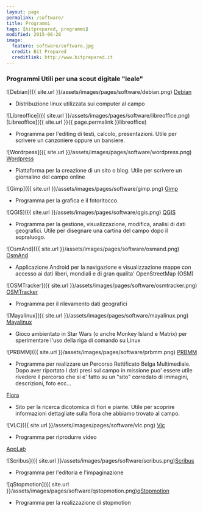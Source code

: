 ```yaml
---
layout: page
permalink: /software/
title: Programmi
tags: [bitprepared, programmi]
modified: 2015-08-28
image:
  feature: software/software.jpg
  credit: Bit Prepared
  creditlink: http://www.bitprepared.it
---
```


### Programmi Utili per una scout digitale "leale"

![Debian]({{ site.url }}/assets/images/pages/software/debian.png) [Debian](https://www.debian.org/)

* Distribuzione linux utilizzata sui computer al campo

![Libreoffice]({{ site.url }}/assets/images/pages/software/libreoffice.png) [Libreoffice]({{ site.url }}{{ page.permalink }}libreoffice)

* Programma per l'editing di testi, calcolo, presentazioni. Utile per scrivere un canzoniere oppure un bansiere.

![Wordrpess]({{ site.url }}/assets/images/pages/software/wordpress.png) [Wordpress](https://wordpress.org)

* Piattaforma per la creazione di un sito o blog. Utile per scrivere un giornalino del campo online

![Gimp]({{ site.url }}/assets/images/pages/software/gimp.png) [Gimp](https://www.gimp.org)

* Programma per la grafica e il fotoritocco.

![QGIS]({{ site.url }}/assets/images/pages/software/qgis.png) [QGIS](https://www.qgis.org/it/site/) 

* Programma per la gestione, visualizzazione, modifica, analisi di dati geografici. Utile per disegnare una cartina del campo dopo il sopraluogo.

![OsmAnd]({{ site.url }}/assets/images/pages/software/osmand.png) [OsmAnd](https://play.google.com/store/apps/details?id=net.osmand&hl=it)

* Applicazione Android per la navigazione e visualizzazione mappe con accesso ai dati liberi, mondiali e di gran qualita' OpenStreetMap (OSM)

![OSMTracker]({{ site.url }}/assets/images/pages/software/osmtracker.png) [OSMTracker](https://play.google.com/store/apps/details?id=me.guillaumin.android.osmtracker&hl=it)

* Programma per il rilevamento dati geografici

![Mayalinux]({{ site.url }}/assets/images/pages/software/mayalinux.png) [Mayalinux](https://github.com/BitPrepared/Mayalinux)

* Gioco ambientato in Star Wars (o anche Monkey Island e Matrix) per sperimentare l'uso della riga di comando su Linux

![PRBMM]({{ site.url }}/assets/images/pages/software/prbmm.png) [PRBMM](https://play.google.com/store/apps/details?id=it.bitprepared.prbm.mobile&hl=it)

* Programma per realizzare un Percorso Rettificato Belga Multimediale. Dopo aver riportato i dati presi sul campo in missione puo' essere utile rivedere il percorso che si e' fatto su un "sito" corredato di immagini, descrizioni, foto ecc...

[Flora](http://www.bitprepared.it/flora/flora.php)

* Sito per la ricerca dicotomica di fiori e piante. Utile per scoprire informazioni dettagliate sulla flora che abbiamo trovato al campo.

![VLC]({{ site.url }}/assets/images/pages/software/vlc.png) [Vlc](https://www.videolan.org/vlc/index.it.html)

* Programma per riprodurre video

[AppLab](https://code.org/educate/applab) 

![Scribus]({{ site.url }}/assets/images/pages/software/scribus.png)[Scribus](https://www.scribus.net/) 

* Programma per l'editoria e l'impaginazione

![qStopmotion]({{ site.url }}/assets/images/pages/software/qstopmotion.png)[qStopmotion](http://www.qstopmotion.org/) 

* Programma per la realizzazione di stopmotion



